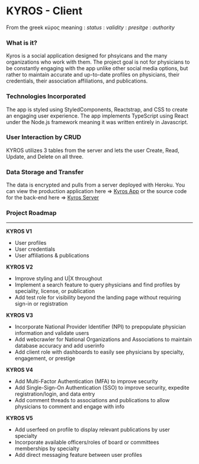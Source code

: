 # KYROS - Client
From the greek κύρος meaning
: *status*
: *validity*
: *presitge*
: *authority*

### What is it?
Kyros is a social application designed for phsyicans and the many organizations who work with them. The project goal is not for physicians to be constantly engaging with the app unlike other social media options, but rather to maintain accurate and up-to-date profiles on physicians, their credentials, their association affiliations, and publications. 

### Technologies Incorporated
The app is styled using StyledComponents, Reactstrap, and CSS to create an engaging user experience.
The app implements TypeScript using React under the Node.js framework meaning it was written entirely in Javascript. 

### User Interaction by CRUD
KYROS utilizes 3 tables from the server and lets the user Create, Read, Update, and Delete on all three.

### Data Storage and Transfer
The data is encrypted and pulls from a server deployed with Heroku. You can view the production application here => [Kyros App](https://jpc-kyros-client.herokuapp.com/home) or the source code for the back-end here => [Kyros Server](https://github.com/joshuapcasey/rb-final-server)

### Project Roadmap
---
**KYROS V1**
- User profiles
- User credentials
- User affiliations & publications

**KYROS V2**
- Improve styling and U|X throughout
- Implement a search feature to query physicians and find profiles by speciality, license, or publication
- Add test role for visibility beyond the landing page without requiring sign-in or registration

**KYROS V3**
- Incorporate National Provider Identifier (NPI) to prepopulate physician information and validate users
- Add webcrawler for National Organizations and Associations to maintain database accuracy and add userinfo
- Add client role with dashboards to easily see physicians by specialty, engagement, or prestige

**KYROS V4**
- Add Multi-Factor Authentication (MFA) to improve security
- Add Single-Sign-On Authentication (SSO) to improve security, expedite registration/login, and data entry
- Add comment threads to associations and publications to allow physicians to comment and engage with info

**KYROS V5**
- Add userfeed on profile to display relevant publications by user specialty 
- Incorporate available officers/roles of board or committees memberships by specialty 
- Add direct messaging feature between user profiles
